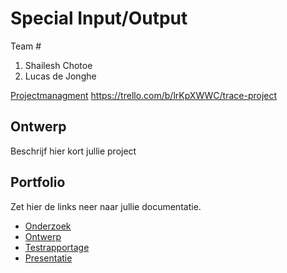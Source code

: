 # Special Input/Output
Team #
1. Shailesh Chotoe 
2. Lucas de Jonghe

[Projectmanagment]() <Trello scrumboard bijvoorbeeld>
  https://trello.com/b/lrKpXWWC/trace-project

## Ontwerp
Beschrijf hier kort jullie project

## Portfolio
Zet hier de links neer naar jullie documentatie.

* [Onderzoek]()
* [Ontwerp]()
* [Testrapportage]()
* [Presentatie]()
